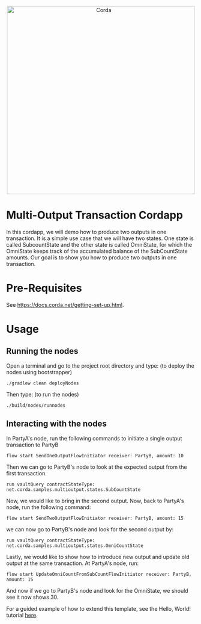 <p align="center">
  <img src="https://www.corda.net/wp-content/uploads/2016/11/fg005_corda_b.png" alt="Corda" width="500">
</p>

# Multi-Output Transaction Cordapp

In this cordapp, we will demo how to produce two outputs in one transaction. 
It is a simple use case that we will have two states. One state is called 
SubcountState and the other state is called OmniState, for which the OmniState keeps track of the accumulated balance of 
the SubCountState amounts. Our goal is to show you how to produce two outputs in one transaction.

# Pre-Requisites

See https://docs.corda.net/getting-set-up.html.

# Usage

## Running the nodes

Open a terminal and go to the project root directory and type: (to deploy the nodes using bootstrapper)
```
./gradlew clean deployNodes
```
Then type: (to run the nodes)
```
./build/nodes/runnodes
```

## Interacting with the nodes
In PartyA's node, run the following commands to initiate a single output transaction to PartyB
```
flow start SendOneOutputFlowInitiator receiver: PartyB, amount: 10
```
Then we can go to PartyB's node to look at the expected output from the first transaction.
```
run vaultQuery contractStateType: net.corda.samples.multioutput.states.SubCountState
```
Now, we would like to bring in the second output. Now, back to PartyA's node, run the following command: 
```
flow start SendTwoOutputFlowInitiator receiver: PartyB, amount: 15
```
we can now go to PartyB's node and look for the second output by: 
```
run vaultQuery contractStateType: net.corda.samples.multioutput.states.OmniCountState
```
Lastly, we would like to show how to introduce new output and update old output at the same transaction. At PartyA's node, run: 
```
flow start UpdateOmniCountFromSubCountFlowInitiator receiver: PartyB, amount: 15
```
And now if we go to PartyB's node and look for the OmniState, we should see it now shows 30.






For a guided example of how to extend this template, see the Hello, World! tutorial 
[here](https://docs.corda.net/hello-world-introduction.html).
